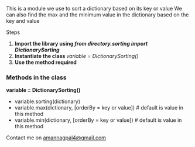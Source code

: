 This is a module we use to sort a dictionary based on its key or value
We can also find the max and the minimum value in the dictionary based on the key and value

Steps

<ol>
    <li> <b> Import the library using <i> from directory.sorting import DictionarySorting </i> </b> </li>
    <li> <b> Instantiate the class </b>
         <i> variable = DictionarySorting()</i></li>
    <li> <b> Use the method required </b> </li>
</ol>


<h3> Methods in the class </h3>

<b> variable = DictionarySorting() </b>

<ul>
    <li> variable.sorting(dictionary) </l1>
    <li> variable.max(dictionary, [orderBy = key or value]) # default is value in this method </li>
    <li> variable.min(dictionary, [orderBy = key or value]) # default is value in this method </li>
</ul>

Contact me on amannagpal4@gmail.com